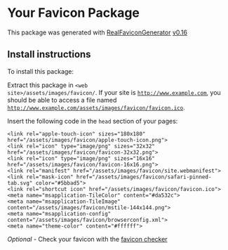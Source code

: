 # Your Favicon Package

This package was generated with [RealFaviconGenerator](https://realfavicongenerator.net/) [v0.16](https://realfavicongenerator.net/change_log#v0.16)

## Install instructions

To install this package:

Extract this package in <code>&lt;web site&gt;/assets/images/favicon/</code>. If your site is <code>http://www.example.com</code>, you should be able to access a file named <code>http://www.example.com/assets/images/favicon/favicon.ico</code>.

Insert the following code in the `head` section of your pages:

    <link rel="apple-touch-icon" sizes="180x180" href="/assets/images/favicon/apple-touch-icon.png">
    <link rel="icon" type="image/png" sizes="32x32" href="/assets/images/favicon/favicon-32x32.png">
    <link rel="icon" type="image/png" sizes="16x16" href="/assets/images/favicon/favicon-16x16.png">
    <link rel="manifest" href="/assets/images/favicon/site.webmanifest">
    <link rel="mask-icon" href="/assets/images/favicon/safari-pinned-tab.svg" color="#5bbad5">
    <link rel="shortcut icon" href="/assets/images/favicon/favicon.ico">
    <meta name="msapplication-TileColor" content="#da532c">
    <meta name="msapplication-TileImage" content="/assets/images/favicon/mstile-144x144.png">
    <meta name="msapplication-config" content="/assets/images/favicon/browserconfig.xml">
    <meta name="theme-color" content="#ffffff">

*Optional* - Check your favicon with the [favicon checker](https://realfavicongenerator.net/favicon_checker)